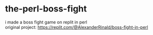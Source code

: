 # the-perl-boss-fight

i made a boss fight game on replit in perl<br>
original project: https://replit.com/@AlexanderRinald/boss-fight-in-perl
